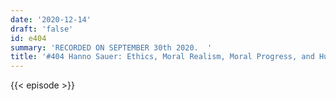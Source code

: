 ```yaml
---
date: '2020-12-14'
draft: 'false'
id: e404
summary: 'RECORDED ON SEPTEMBER 30th 2020.  '
title: '#404 Hanno Sauer: Ethics, Moral Realism, Moral Progress, and Human Rationality'
---
```

{{< episode >}}
